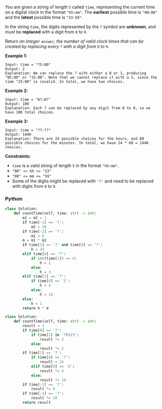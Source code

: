 You are given a string of length  `5`  called  `time`, representing the current time on a digital clock in the
format  `"hh:mm"`. The  **earliest**  possible time is  `"00:00"`  and the  **latest**  possible time is  `"23:59"`.

In the string  `time`, the digits represented by the  `?` symbol are  **unknown**, and must be  **replaced**  with a
digit from  `0`  to  `9`.

Return _an integer_ `answer`_, the number of valid clock times that can be created by replacing every_ `?` _with a digit
from_ `0` _to_ `9`.

**Example 1:**

```
Input: time = "?5:00"
Output: 2
Explanation: We can replace the ? with either a 0 or 1, producing "05:00" or "15:00". Note that we cannot replace it with a 2, since the time "25:00" is invalid. In total, we have two choices.
```

**Example 2:**

```
Input: time = "0?:0?"
Output: 100
Explanation: Each ? can be replaced by any digit from 0 to 9, so we have 100 total choices.
```

**Example 3:**

```
Input: time = "??:??"
Output: 1440
Explanation: There are 24 possible choices for the hours, and 60 possible choices for the minutes. In total, we have 24 * 60 = 1440 choices.
```

**Constraints:**

- `time`  is a valid string of length  `5`  in the format  `"hh:mm"`.
- `"00" <= hh <= "23"`
- `"00" <= mm <= "59"`
- Some of the digits might be replaced with  `'?'`  and need to be replaced with digits from  `0`  to  `9`.

### Python

```python
class Solution:
    def countTime(self, time: str) -> int:
        m1 = m2 = 1
        if time[-1] == '?':
            m2 = 10
        if time[-2] == '?':
            m1 = 6
        m = m1 * m2
        if time[1] == '?' and time[0] == '?':
            h = 24
        elif time[0] == '?':
            if int(time[1]) >= 4:
                h = 2
            else:
                h = 3
        elif time[1] == '?':
            if time[0] == '2':
                h = 4
            else:
                h = 10
        else:
            h = 1
        return h * m
```

```python
class Solution:
    def countTime(self, time: str) -> int:
        result = 1
        if time[0] == '?':
            if time[1] in '?0123':
                result *= 3
            else:
                result *= 2
        if time[1] == '?':
            if time[0] == '?':
                result = 24
            elif time[0] == '2':
                result *= 4
            else:
                result *= 10
        if time[-2] == '?':
            result *= 6
        if time[-1] == '?':
            result *= 10
        return result
```